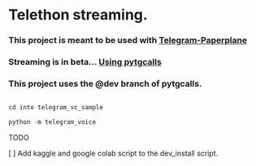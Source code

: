 # Telethon streaming.

### This project is meant to be used with [Telegram-Paperplane](https://github.com/RaphielGang/Telegram-Paperplane) 

### Streaming is in beta... [Using pytgcalls](https://pytgcalls.github.io)

### This project uses the @dev branch of pytgcalls.


```python

cd into telegram_vc_sample 

python -m telegram_voice

```
TODO

[ ] Add kaggle and google colab script to the dev_install script.



